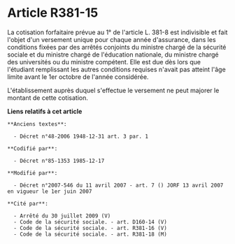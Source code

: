 # Article R381-15

La cotisation forfaitaire prévue au 1° de l'article L. 381-8 est indivisible et fait l'objet d'un versement unique pour
chaque année d'assurance, dans les conditions fixées par des arrêtés conjoints du ministre chargé de la sécurité sociale et
du ministre chargé de l'éducation nationale, du ministre chargé des universités ou du ministre compétent. Elle est due dès
lors que l'étudiant remplissant les autres conditions requises n'avait pas atteint l'âge limite avant le 1er octobre de
l'année considérée.

L'établissement auprès duquel s'effectue le versement ne peut majorer le montant de cette cotisation.

**Liens relatifs à cet article**

	**Anciens textes**:

	  - Décret n°48-2006 1948-12-31 art. 3 par. 1

	**Codifié par**:

	  - Décret n°85-1353 1985-12-17

	**Modifié par**:

	  - Décret n°2007-546 du 11 avril 2007 - art. 7 () JORF 13 avril 2007 en vigueur le 1er juin 2007

	**Cité par**:

	  - Arrêté du 30 juillet 2009 (V)
	  - Code de la sécurité sociale. - art. D160-14 (V)
	  - Code de la sécurité sociale. - art. R381-16 (V)
	  - Code de la sécurité sociale. - art. R381-18 (M)

